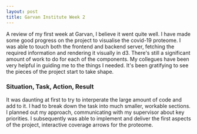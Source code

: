 ```yaml
---
layout: post
title: Garvan Institute Week 2
---
```


A review of my first week at Garvan, I believe it went quite well. I have made some good progress on the project to visualise the covid-19 proteome. I was able to touch both the frontend and backend server, fetching the required information and rendering it visually in d3. There's still a significant amount of work to do for each of the components. My collegues have been very helpful in guiding me to the things I needed. It's been gratifying to see the pieces of the project start to take shape.

### Situation, Task, Action, Result

It was daunting at first to try to interperate the large amount of code and add to it. I had to break down the task into much smaller, workable sections. I planned out my approach, communicating with my supervisor about key priorities. I subsequently was able to implement and deliver the first aspects of the project, interactive coverage arrows for the proteome.
